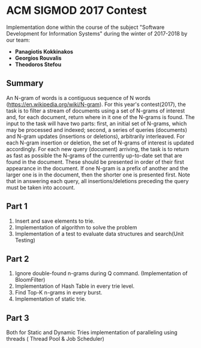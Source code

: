 # ACM SIGMOD 2017 Contest

Implementation done within the course of the subject "Software Development for Information Systems" during the winter of 2017-2018 by our team:

* **Panagiotis Kokkinakos** <br>
* **Georgios Rouvalis** <br>
* **Theodoros Stefou** <br>

## Summary

An N-gram of words is a contiguous sequence of N words (https://en.wikipedia.org/wiki/N-gram). For this year's contest(2017), the task is to filter a stream of documents using a set of N-grams of interest and, for each document, return where in it one of the N-grams is found. The input to the task will have two parts: first, an initial set of N-grams, which may be processed and indexed; second, a series of queries (documents) and N-gram updates (insertions or deletions), arbitrarily interleaved. For each N-gram insertion or deletion, the set of N-grams of interest is updated accordingly. For each new query (document) arriving, the task is to return as fast as possible the N-grams of the currently up-to-date set that are found in the document. These should be presented in order of their first appearance in the document. If one N-gram is a prefix of another and the larger one is in the document, then the shorter one is presented first. Note that in answering each query, all insertions/deletions preceding the query must be taken into account.

## Part 1

1. Insert and save elements to trie.
2. Implementation of algorithm to solve the problem
3. Implementation of a test to evaluate data structures and search(Unit Testing)

## Part 2

1. Ignore double-found n-grams during Q command. (Implementation of BloomFilter)
2. Implementation of Hash Table in every trie level.
3. Find Top-K n-grams in every burst.
4. Implementation of static trie.

## Part 3

Both for Static and Dynamic Tries implementation of paralleling using threads ( Thread Pool & Job Scheduler)
